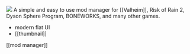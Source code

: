 ![](https://www.overwolf.com/static_next/rich-template/app-page/thunderstore-mod-manager/slider/slide3.webp)
A simple and easy to use mod manager for [[Valheim]], Risk of Rain 2, Dyson Sphere Program, BONEWORKS, and many other games.

- modern flat UI
- [[thumbnail]]

[[mod manager]]